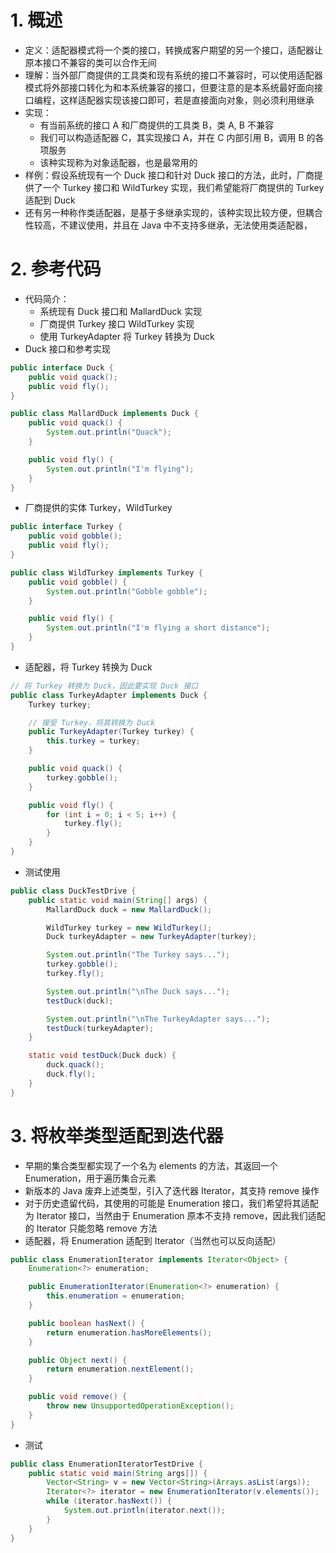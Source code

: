 

# 1. 概述

- 定义：适配器模式将一个类的接口，转换成客户期望的另一个接口，适配器让原本接口不兼容的类可以合作无间
- 理解：当外部厂商提供的工具类和现有系统的接口不兼容时，可以使用适配器模式将外部接口转化为和本系统兼容的接口，但要注意的是本系统最好面向接口编程，这样适配器实现该接口即可，若是直接面向对象，则必须利用继承
- 实现：
    - 有当前系统的接口 A 和厂商提供的工具类 B，类 A, B 不兼容
    - 我们可以构造适配器 C，其实现接口 A，并在 C 内部引用 B，调用 B 的各项服务
    - 该种实现称为对象适配器，也是最常用的
- 样例：假设系统现有一个 Duck 接口和针对 Duck 接口的方法，此时，厂商提供了一个 Turkey 接口和 WildTurkey 实现，我们希望能将厂商提供的 Turkey 适配到 Duck
- 还有另一种称作类适配器，是基于多继承实现的，该种实现比较方便，但耦合性较高，不建议使用，并且在 Java 中不支持多继承，无法使用类适配器，

# 2. 参考代码

- 代码简介：
    - 系统现有 Duck 接口和 MallardDuck 实现
    - 厂商提供 Turkey 接口 WildTurkey 实现
    - 使用 TurkeyAdapter 将 Turkey 转换为 Duck
- Duck 接口和参考实现
```java
public interface Duck {
    public void quack();
    public void fly();
}

public class MallardDuck implements Duck {
    public void quack() {
        System.out.println("Quack");
    }

    public void fly() {
        System.out.println("I'm flying");
    }
}
```
- 厂商提供的实体 Turkey，WildTurkey
```java
public interface Turkey {
    public void gobble();
    public void fly();
}

public class WildTurkey implements Turkey {
    public void gobble() {
        System.out.println("Gobble gobble");
    }

    public void fly() {
        System.out.println("I'm flying a short distance");
    }
}
```
- 适配器，将 Turkey 转换为 Duck
```java
// 将 Turkey 转换为 Duck，因此要实现 Duck 接口
public class TurkeyAdapter implements Duck {
    Turkey turkey;

    // 接受 Turkey，将其转换为 Duck
    public TurkeyAdapter(Turkey turkey) {
        this.turkey = turkey;
    }

    public void quack() {
        turkey.gobble();
    }

    public void fly() {
        for (int i = 0; i < 5; i++) {
            turkey.fly();
        }
    }
}
```
- 测试使用
```java
public class DuckTestDrive {
    public static void main(String[] args) {
        MallardDuck duck = new MallardDuck();

        WildTurkey turkey = new WildTurkey();
        Duck turkeyAdapter = new TurkeyAdapter(turkey);

        System.out.println("The Turkey says...");
        turkey.gobble();
        turkey.fly();

        System.out.println("\nThe Duck says...");
        testDuck(duck);

        System.out.println("\nThe TurkeyAdapter says...");
        testDuck(turkeyAdapter);
    }

    static void testDuck(Duck duck) {
        duck.quack();
        duck.fly();
    }
}
```

# 3. 将枚举类型适配到迭代器

- 早期的集合类型都实现了一个名为 elements 的方法，其返回一个 Enumeration，用于遍历集合元素
- 新版本的 Java 废弃上述类型，引入了迭代器 Iterator，其支持 remove 操作
- 对于历史遗留代码，其使用的可能是 Enumeration 接口，我们希望将其适配为 Iterator 接口，当然由于 Enumeration 原本不支持 remove，因此我们适配的 Iterator 只能忽略 remove 方法
- 适配器，将 Enumeration 适配到 Iterator（当然也可以反向适配）
```java
public class EnumerationIterator implements Iterator<Object> {
    Enumeration<?> enumeration;

    public EnumerationIterator(Enumeration<?> enumeration) {
        this.enumeration = enumeration;
    }

    public boolean hasNext() {
        return enumeration.hasMoreElements();
    }

    public Object next() {
        return enumeration.nextElement();
    }

    public void remove() {
        throw new UnsupportedOperationException();
    }
}
```
- 测试
```java
public class EnumerationIteratorTestDrive {
    public static void main(String args[]) {
        Vector<String> v = new Vector<String>(Arrays.asList(args));
        Iterator<?> iterator = new EnumerationIterator(v.elements());
        while (iterator.hasNext()) {
            System.out.println(iterator.next());
        }
    }
}
```
